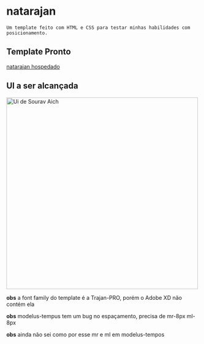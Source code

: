 # natarajan

    Um template feito com HTML e CSS para testar minhas habilidades com posicionamento.

## Template Pronto

[natarajan hospedado](https://joaoquinto.github.io/natarajan/template/index.html)

## UI a ser alcançada

<img src="./ui.png" alt="Ui de Sourav Aich" width="500"/>

**obs** a font family do template é a Trajan-PRO, porém o Adobe XD não contém ela

**obs** modelus-tempus tem um bug no espaçamento, precisa de mr-8px ml-8px

**obs** ainda não sei como por esse mr e ml em modelus-tempos
